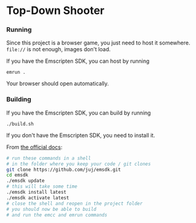 # Top-Down Shooter

### Running

Since this project is a browser game, you just need to host it somewhere. `file://` is not enough, images don't load.

If you have the Emscripten SDK, you can host by running

```
emrun .
```

Your browser should open automatically.

### Building

If you have the Emscripten SDK, you can build by running

```
./build.sh
```

If you don't have the Emscripten SDK, you need to install it.

From [the official docs](https://kripken.github.io/emscripten-site/docs/getting_started/downloads.html):
```bash
# run these commands in a shell
# in the folder where you keep your code / git clones
git clone https://github.com/juj/emsdk.git
cd emsdk
./emsdk update
# this will take some time
./emsdk install latest
./emsdk activate latest
# close the shell and reopen in the project folder
# you should now be able to build
# and run the emcc and emrun commands
```